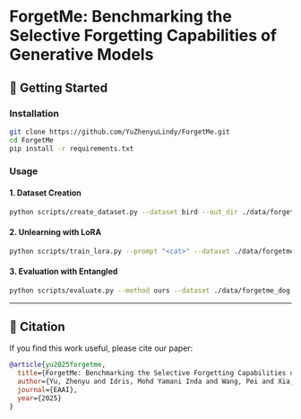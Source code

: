 # ForgetMe: Benchmarking the Selective Forgetting Capabilities of Generative Models

## 🚀 Getting Started

### Installation

```bash
git clone https://github.com/YuZhenyuLindy/ForgetMe.git
cd ForgetMe
pip install -r requirements.txt
```

### Usage

#### 1. Dataset Creation

```bash
python scripts/create_dataset.py --dataset bird --out_dir ./data/forgetme_bird
```

#### 2. Unlearning with LoRA

```bash
python scripts/train_lora.py --prompt "<cat>" --dataset ./data/forgetme_cat
```

#### 3. Evaluation with Entangled

```bash
python scripts/evaluate.py --method ours --dataset ./data/forgetme_dog
```

---

## 📜 Citation

If you find this work useful, please cite our paper:

```bibtex
@article{yu2025forgetme,
  title={ForgetMe: Benchmarking the Selective Forgetting Capabilities of Generative Models},
  author={Yu, Zhenyu and Idris, Mohd Yamani Inda and Wang, Pei and Xia, Yuelong and Xiang, Yong},
  journal={EAAI},
  year={2025}
}
```
